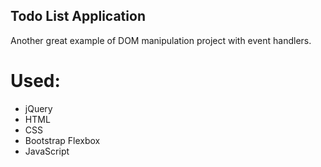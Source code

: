 ## Todo List Application

Another great example of DOM manipulation project with event handlers.

# Used:

* jQuery
* HTML
* CSS
* Bootstrap Flexbox
* JavaScript